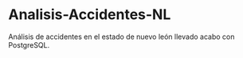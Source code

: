 # Analisis-Accidentes-NL
Análisis de accidentes en el estado de nuevo león llevado acabo con PostgreSQL.
